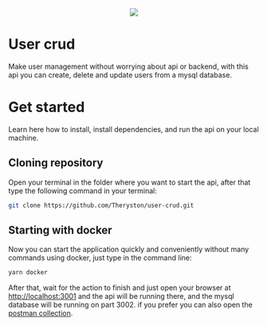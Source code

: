 <div style="width: 100%; display: flex; justify-content: center;">
<img src="https://user-images.githubusercontent.com/72868196/162207745-79a23a8f-5b90-461e-8acb-3b636bac8709.png"/>
</div>

# User crud

Make user management without worrying about api or backend, with this api you can create, delete and update users from a mysql database.

# Get started

Learn here how to install, install dependencies, and run the api on your local machine.

## Cloning repository

Open your terminal in the folder where you want to start the api, after that type the following command in your terminal:

```sh
git clone https://github.com/Theryston/user-crud.git
```

## Starting with docker

Now you can start the application quickly and conveniently without many commands using docker, just type in the command line:

```sh
yarn docker
```

After that, wait for the action to finish and just open your browser at [http://localhost:3001](http://localhost:3001) and the api will be running there, and the mysql database will be running on part 3002. if you prefer you can also open the [postman collection](https://www.postman.com/Theryston/workspace/open-source/collection/15581030-298aa917-978c-41cc-97fb-3c2b09380dcc?action=share&creator=15581030).
